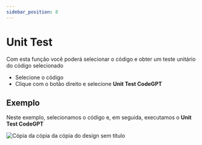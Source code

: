 ```yaml
---
sidebar_position: 8
---
```


# Unit Test

Com esta função você poderá selecionar o código e obter um teste unitário do código selecionado

- Selecione o código
- Clique com o botão direito e selecione **Unit Test CodeGPT**


## Exemplo
Neste exemplo, selecionamos o código e, em seguida, executamos o **Unit Test CodeGPT**

![Cópia da cópia da cópia do design sem título](https://user-images.githubusercontent.com/6216945/213288371-6e088b84-ff3a-4910-a50c-e23b55607ed3.gif)